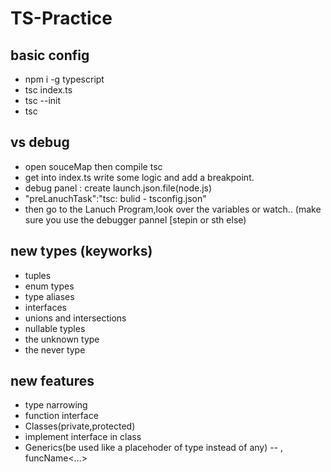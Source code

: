 # TS-Practice

## basic config

- npm i -g typescript
- tsc index.ts
- tsc --init
- tsc

## vs debug

- open souceMap then compile tsc
- get into index.ts write some logic and add a breakpoint.
- debug panel : create launch.json.file(node.js)
- "preLanuchTask":"tsc: bulid - tsconfig.json"
- then go to the Lanuch Program,look over the variables or watch..
  (make sure you use the debugger pannel [stepin or sth else)

## new types (keyworks)
- tuples
- enum types
- type aliases
- interfaces
- unions and intersections
- nullable typles
- the unknown type
- the never type

## new features
- type narrowing
- function interface
- Classes(private,protected)
- implement interface in class
- Generics(be used like a placehoder of type instead of any)
   -- <T> , funcName<...>
